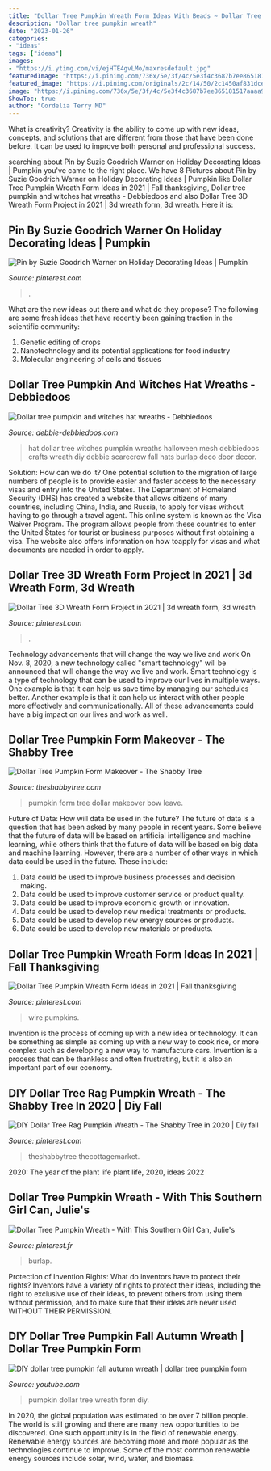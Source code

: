 ```yaml
---
title: "Dollar Tree Pumpkin Wreath Form Ideas With Beads ~ Dollar Tree Pumpkin Form Makeover"
description: "Dollar tree pumpkin wreath"
date: "2023-01-26"
categories:
- "ideas"
tags: ["ideas"]
images:
- "https://i.ytimg.com/vi/ejHTE4gvLMo/maxresdefault.jpg"
featuredImage: "https://i.pinimg.com/736x/5e/3f/4c/5e3f4c3687b7ee865181517aaaa92cfa.jpg"
featured_image: "https://i.pinimg.com/originals/2c/14/50/2c1450af831dce1c720fbb519b98a2ee.png"
image: "https://i.pinimg.com/736x/5e/3f/4c/5e3f4c3687b7ee865181517aaaa92cfa.jpg"
ShowToc: true
author: "Cordelia Terry MD"
---
```



What is creativity?
Creativity is the ability to come up with new ideas, concepts, and solutions that are different from those that have been done before. It can be used to improve both personal and professional success.

	

		
searching about Pin by Suzie Goodrich Warner on Holiday Decorating Ideas | Pumpkin you've came to the right place. We have 8 Pictures about Pin by Suzie Goodrich Warner on Holiday Decorating Ideas | Pumpkin like Dollar Tree Pumpkin Wreath Form Ideas in 2021 | Fall thanksgiving, Dollar tree pumpkin and witches hat wreaths - Debbiedoos and also Dollar Tree 3D Wreath Form Project in 2021 | 3d wreath form, 3d wreath. Here it is:
		
    
## Pin By Suzie Goodrich Warner On Holiday Decorating Ideas | Pumpkin

<img loading=lazy src="https://i.pinimg.com/originals/2c/14/50/2c1450af831dce1c720fbb519b98a2ee.png" onerror="this.onerror=null;this.src='https://tse3.mm.bing.net/th?id=OIP.cbpDXBXIDNqV-7CmF2N0MwHaFj&amp;pid=15.1';" alt="Pin by Suzie Goodrich Warner on Holiday Decorating Ideas | Pumpkin">

_Source: pinterest.com_

>. 

	

What are the new ideas out there and what do they propose?
The following are some fresh ideas that have recently been gaining traction in the scientific community: 
1. Genetic editing of crops
2. Nanotechnology and its potential applications for food industry
3. Molecular engineering of cells and tissues 

    
## Dollar Tree Pumpkin And Witches Hat Wreaths - Debbiedoos

<img loading=lazy src="https://www.debbie-debbiedoos.com/wp-content/uploads/2017/09/scarecrow-hat.jpg" onerror="this.onerror=null;this.src='https://tse2.mm.bing.net/th?id=OIP.V8OjIqUUkCIu9RpzBMt9wgHaHa&amp;pid=15.1';" alt="Dollar tree pumpkin and witches hat wreaths - Debbiedoos">

_Source: debbie-debbiedoos.com_

>hat dollar tree witches pumpkin wreaths halloween mesh debbiedoos crafts wreath diy debbie scarecrow fall hats burlap deco door decor. 

	

Solution: How can we do it?
One potential solution to the migration of large numbers of people is to provide easier and faster access to the necessary visas and entry into the United States. The Department of Homeland Security (DHS) has created a website that allows citizens of many countries, including China, India, and Russia, to apply for visas without having to go through a travel agent. This online system is known as the Visa Waiver Program. The program allows people from these countries to enter the United States for tourist or business purposes without first obtaining a visa. The website also offers information on how toapply for visas and what documents are needed in order to apply.

    
## Dollar Tree 3D Wreath Form Project In 2021 | 3d Wreath Form, 3d Wreath

<img loading=lazy src="https://i.pinimg.com/736x/5e/3f/4c/5e3f4c3687b7ee865181517aaaa92cfa.jpg" onerror="this.onerror=null;this.src='https://tse1.mm.bing.net/th?id=OIP.Ig5MJTeLVddi1_DktkZP0AHaJx&amp;pid=15.1';" alt="Dollar Tree 3D Wreath Form Project in 2021 | 3d wreath form, 3d wreath">

_Source: pinterest.com_

>. 

	

Technology advancements that will change the way we live and work
On Nov. 8, 2020, a new technology called "smart technology" will be announced that will change the way we live and work. Smart technology is a type of technology that can be used to improve our lives in multiple ways. One example is that it can help us save time by managing our schedules better. Another example is that it can help us interact with other people more effectively and communicationally. All of these advancements could have a big impact on our lives and work as well.

    
## Dollar Tree Pumpkin Form Makeover - The Shabby Tree

<img loading=lazy src="https://theshabbytree.com/wp-content/uploads/2020/09/118458947_947312345759457_2587992388095236798_n-768x1024.jpg" onerror="this.onerror=null;this.src='https://tse3.mm.bing.net/th?id=OIP.jMRPFcxxvantUB-BoIalEgHaJ4&amp;pid=15.1';" alt="Dollar Tree Pumpkin Form Makeover - The Shabby Tree">

_Source: theshabbytree.com_

>pumpkin form tree dollar makeover bow leave. 

	

Future of Data: How will data be used in the future?
The future of data is a question that has been asked by many people in recent years. Some believe that the future of data will be based on artificial intelligence and machine learning, while others think that the future of data will be based on big data and machine learning. However, there are a number of other ways in which data could be used in the future. These include:
1. Data could be used to improve business processes and decision making.
2. Data could be used to improve customer service or product quality.
3. Data could be used to improve economic growth or innovation.
4. Data could be used to develop new medical treatments or products.
5. Data could be used to develop new energy sources or products.
6. Data could be used to develop new materials or products.

    
## Dollar Tree Pumpkin Wreath Form Ideas In 2021 | Fall Thanksgiving

<img loading=lazy src="https://i.pinimg.com/736x/1f/23/14/1f231492a3589dc1380cc28da1e15c01.jpg" onerror="this.onerror=null;this.src='https://tse1.mm.bing.net/th?id=OIP.unlT5V8MgiZI7MaTATzNewHaHa&amp;pid=15.1';" alt="Dollar Tree Pumpkin Wreath Form Ideas in 2021 | Fall thanksgiving">

_Source: pinterest.com_

>wire pumpkins. 

	

Invention is the process of coming up with a new idea or technology. It can be something as simple as coming up with a new way to cook rice, or more complex such as developing a new way to manufacture cars. Invention is a process that can be thankless and often frustrating, but it is also an important part of our economy.

    
## DIY Dollar Tree Rag Pumpkin Wreath - The Shabby Tree In 2020 | Diy Fall

<img loading=lazy src="https://i.pinimg.com/736x/ac/fd/85/acfd855b9a67703bda2ae8c6f469bb02.jpg" onerror="this.onerror=null;this.src='https://tse4.mm.bing.net/th?id=OIP.6tOXRbN8_rX1KFfgCLqqEQHaJ3&amp;pid=15.1';" alt="DIY Dollar Tree Rag Pumpkin Wreath - The Shabby Tree in 2020 | Diy fall">

_Source: pinterest.com_

>theshabbytree thecottagemarket. 

	

2020: The year of the plant life
plant life, 2020, ideas 2022

    
## Dollar Tree Pumpkin Wreath - With This Southern Girl Can, Julie&#039;s

<img loading=lazy src="https://i.pinimg.com/originals/15/1c/38/151c386b78e6fdc0dd26ba865d8456b5.jpg" onerror="this.onerror=null;this.src='https://tse4.mm.bing.net/th?id=OIP.7S2AYVRkO8EzCcPZuC-mpgHaLH&amp;pid=15.1';" alt="Dollar Tree Pumpkin Wreath - With This Southern Girl Can, Julie&#039;s">

_Source: pinterest.fr_

>burlap. 

	

Protection of Invention Rights: What do inventors have to protect their rights?
Inventors have a variety of rights to protect their ideas, including the right to exclusive use of their ideas, to prevent others from using them without permission, and to make sure that their ideas are never used WITHOUT THEIR PERMISSION.

    
## DIY Dollar Tree Pumpkin Fall Autumn Wreath | Dollar Tree Pumpkin Form

<img loading=lazy src="https://i.ytimg.com/vi/ejHTE4gvLMo/maxresdefault.jpg" onerror="this.onerror=null;this.src='https://tse2.mm.bing.net/th?id=OIP.kPy0A5F9yNyg6aGIXGh3qAHaEK&amp;pid=15.1';" alt="DIY dollar tree pumpkin fall autumn wreath | dollar tree pumpkin form">

_Source: youtube.com_

>pumpkin dollar tree wreath form diy. 

	

In 2020, the global population was estimated to be over 7 billion people. The world is still growing and there are many new opportunities to be discovered. One such opportunity is in the field of renewable energy. Renewable energy sources are becoming more and more popular as the technologies continue to improve. Some of the most common renewable energy sources include solar, wind, water, and biomass.

